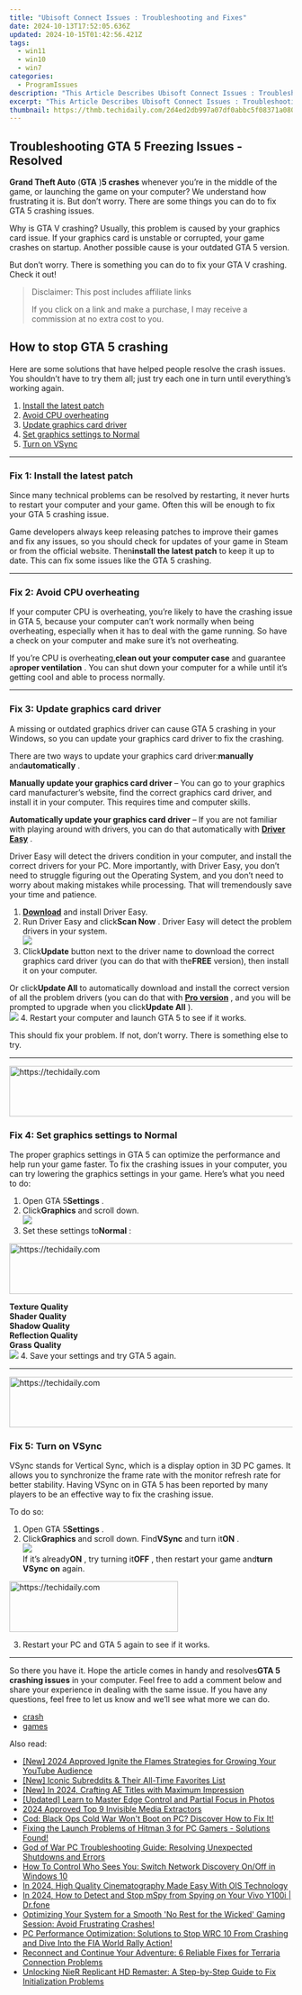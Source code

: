 ```yaml
---
title: "Ubisoft Connect Issues : Troubleshooting and Fixes"
date: 2024-10-13T17:52:05.636Z
updated: 2024-10-15T01:42:56.421Z
tags:
  - win11
  - win10
  - win7
categories:
  - ProgramIssues
description: "This Article Describes Ubisoft Connect Issues : Troubleshooting and Fixes"
excerpt: "This Article Describes Ubisoft Connect Issues : Troubleshooting and Fixes"
thumbnail: https://thmb.techidaily.com/2d4ed2db997a07df0abbc5f08371a080eeac3562475afaa223146d9d0657f5f7.jpg
---
```


## Troubleshooting GTA 5 Freezing Issues - Resolved

**Grand Theft Auto** (**GTA** )**5 crashes** whenever you’re in the middle of the game, or launching the game on your computer? We understand how frustrating it is. But don’t worry. There are some things you can do to fix GTA 5 crashing issues.

 Why is GTA V crashing? Usually, this problem is caused by your graphics card issue. If your graphics card is unstable or corrupted, your game crashes on startup. Another possible cause is your outdated GTA 5 version.

 But don’t worry. There is something you can do to fix your GTA V crashing. Check it out!

>  Disclaimer: This post includes affiliate links
>
>  If you click on a link and make a purchase, I may receive a commission at no extra cost to you.
>

## How to stop GTA 5 crashing

 Here are some solutions that have helped people resolve the crash issues. You shouldn’t have to try them all; just try each one in turn until everything’s working again.

1. [Install the latest patch](https://tools.techidaily.com/drivereasy/download/)
2. [Avoid CPU overheating](https://tools.techidaily.com/drivereasy/download/)
3. [Update graphics card driver](https://tools.techidaily.com/drivereasy/download/)
4. [Set graphics settings to Normal](https://tools.techidaily.com/drivereasy/download/)
5. [Turn on VSync](https://tools.techidaily.com/drivereasy/download/)

---

### Fix 1: Install the latest patch

 Since many technical problems can be resolved by restarting, it never hurts to restart your computer and your game. Often this will be enough to fix your GTA 5 crashing issue.

 Game developers always keep releasing patches to improve their games and fix any issues, so you should check for updates of your game in Steam or from the official website. Then**install the latest patch** to keep it up to date. This can fix some issues like the GTA 5 crashing.

---

### Fix 2: Avoid CPU overheating

 If your computer CPU is overheating, you’re likely to have the crashing issue in GTA 5, because your computer can’t work normally when being overheating, especially when it has to deal with the game running. So have a check on your computer and make sure it’s not overheating.

 If you’re CPU is overheating,**clean out your computer case** and guarantee a**proper ventilation** . You can shut down your computer for a while until it’s getting cool and able to process normally.

---

### Fix 3: Update graphics card driver

 A missing or outdated graphics driver can cause GTA 5 crashing in your Windows, so you can update your graphics card driver to fix the crashing.

 There are two ways to update your graphics card driver:**manually** and**automatically** .

**Manually update your graphics card driver** – You can go to your graphics card manufacturer’s website, find the correct graphics card driver, and install it in your computer. This requires time and computer skills.

**Automatically update your graphics card driver** – If you are not familiar with playing around with drivers, you can do that automatically with **[Driver Easy](https://tools.techidaily.com/drivereasy/download/)**  .

 Driver Easy will detect the drivers condition in your computer, and install the correct drivers for your PC. More importantly, with Driver Easy, you don’t need to struggle figuring out the Operating System, and you don’t need to worry about making mistakes while processing. That will tremendously save your time and patience.

1. **[Download](https://tools.techidaily.com/drivereasy/download/)**  and install Driver Easy.
2. Run Driver Easy and click**Scan Now** . Driver Easy will detect the problem drivers in your system.  
![](https://www.drivereasy.com/wp-content/uploads/2017/03/Driver-Easy-Scan-Needed.jpg)
3. Click**Update** button next to the driver name to download the correct graphics card driver (you can do that with the**FREE** version), then install it on your computer.  

 Or click**Update All** to automatically download and install the correct version of all the problem drivers (you can do that with **[Pro version](https://tools.techidaily.com/drivereasy/download/)**  , and you will be prompted to upgrade when you click**Update All** ).  
![](https://www.drivereasy.com/wp-content/uploads/2022/02/de-update-all-rtx-3080.jpg)
4. Restart your computer and launch GTA 5 to see if it works.

 This should fix your problem. If not, don’t worry. There is something else to try.

---

<!-- affiliate ads begin -->
<a href="https://ephamedtechinc.pxf.io/c/5597632/2137219/26400" target="_top" id="2137219">
  <img src="//a.impactradius-go.com/display-ad/26400-2137219" border="0" alt="https://techidaily.com" width="728" height="90"/>
</a>
<img height="0" width="0" src="https://ephamedtechinc.pxf.io/i/5597632/2137219/26400" style="position:absolute;visibility:hidden;" border="0" />
<!-- affiliate ads end -->

### Fix 4: Set graphics settings to Normal

 The proper graphics settings in GTA 5 can optimize the performance and help run your game faster. To fix the crashing issues in your computer, you can try lowering the graphics settings in your game. Here’s what you need to do:

1. Open GTA 5**Settings** .
2. Click**Graphics** and scroll down.  
![](https://images.drivereasy.com/wp-content/uploads/2018/09/img_5ba351a0e7086.jpg)
3. Set these settings to**Normal** :  

<!-- affiliate ads begin -->
<a href="https://appsumo.8odi.net/c/5597632/2123729/7443" target="_top" id="2123729">
  <img src="//a.impactradius-go.com/display-ad/7443-2123729" border="0" alt="https://techidaily.com" width="600" height="90"/>
</a>
<img height="0" width="0" src="https://appsumo.8odi.net/i/5597632/2123729/7443" style="position:absolute;visibility:hidden;" border="0" />
<!-- affiliate ads end -->

**Texture Quality**  
**Shader Quality**  
**Shadow Quality**  
**Reflection Quality**  
 **Grass Quality**  
![](https://images.drivereasy.com/wp-content/uploads/2018/09/img_5ba3516a59b02.jpg)
4. Save your settings and try GTA 5 again.

---

<!-- affiliate ads begin -->
<a href="https://unicoeye.pxf.io/c/5597632/2134229/18498" target="_top" id="2134229">
  <img src="//a.impactradius-go.com/display-ad/18498-2134229" border="0" alt="https://techidaily.com" width="728" height="90"/>
</a>
<img height="0" width="0" src="https://unicoeye.pxf.io/i/5597632/2134229/18498" style="position:absolute;visibility:hidden;" border="0" />
<!-- affiliate ads end -->

### Fix 5: Turn on VSync

 VSync stands for Vertical Sync, which is a display option in 3D PC games. It allows you to synchronize the frame rate with the monitor refresh rate for better stability. Having VSync on in GTA 5 has been reported by many players to be an effective way to fix the crashing issue.

To do so:

1. Open GTA 5**Settings** .
2. Click**Graphics** and scroll down. Find**VSync** and turn it**ON** .  
![](https://images.drivereasy.com/wp-content/uploads/2018/09/img_5ba3522a38573.jpg)  
 If it’s already**ON** , try turning it**OFF** , then restart your game and**turn VSync** **on** again.

<!-- affiliate ads begin -->
<a href="https://aidotcom.pxf.io/c/5597632/2129042/19576" target="_top" id="2129042">
  <img src="//a.impactradius-go.com/display-ad/19576-2129042" border="0" alt="https://techidaily.com" width="300" height="90"/>
</a>
<img height="0" width="0" src="https://aidotcom.pxf.io/i/5597632/2129042/19576" style="position:absolute;visibility:hidden;" border="0" />
<!-- affiliate ads end -->

3. Restart your PC and GTA 5 again to see if it works.

---

 So there you have it. Hope the article comes in handy and resolves**GTA 5 crashing issues** in your computer. Feel free to add a comment below and share your experience in dealing with the same issue. If you have any questions, feel free to let us know and we’ll see what more we can do.

* [crash](https://tools.techidaily.com/drivereasy/download/)
* [games](https://tools.techidaily.com/drivereasy/download/)

<ins class="adsbygoogle"
     style="display:block"
     data-ad-format="autorelaxed"
     data-ad-client="ca-pub-7571918770474297"
     data-ad-slot="1223367746"></ins>

<ins class="adsbygoogle"
     style="display:block"
     data-ad-client="ca-pub-7571918770474297"
     data-ad-slot="8358498916"
     data-ad-format="auto"
     data-full-width-responsive="true"></ins>

<span class="atpl-alsoreadstyle">Also read:</span>
<div><ul>
<li><a href="https://youtube-data.techidaily.com/024-approved-ignite-the-flames-strategies-for-growing-your-youtube-audience/"><u>[New] 2024 Approved Ignite the Flames Strategies for Growing Your YouTube Audience</u></a></li>
<li><a href="https://some-techniques.techidaily.com/new-iconic-subreddits-and-their-all-time-favorites-list/"><u>[New] Iconic Subreddits & Their All-Time Favorites List</u></a></li>
<li><a href="https://fox-access.techidaily.com/new-in-2024-crafting-ae-titles-with-maximum-impression/"><u>[New] In 2024, Crafting AE Titles with Maximum Impression</u></a></li>
<li><a href="https://extra-support.techidaily.com/updated-learn-to-master-edge-control-and-partial-focus-in-photos/"><u>[Updated] Learn to Master Edge Control and Partial Focus in Photos</u></a></li>
<li><a href="https://facebook-videos.techidaily.com/2024-approved-top-9-invisible-media-extractors/"><u>2024 Approved Top 9 Invisible Media Extractors</u></a></li>
<li><a href="https://win-able.techidaily.com/cod-black-ops-cold-war-wont-boot-on-pc-discover-how-to-fix-it/"><u>Cod: Black Ops Cold War Won't Boot on PC? Discover How to Fix It!</u></a></li>
<li><a href="https://win-able.techidaily.com/fixing-the-launch-problems-of-hitman-3-for-pc-gamers-solutions-found/"><u>Fixing the Launch Problems of Hitman 3 for PC Gamers - Solutions Found!</u></a></li>
<li><a href="https://win-able.techidaily.com/god-of-war-pc-troubleshooting-guide-resolving-unexpected-shutdowns-and-errors/"><u>God of War PC Troubleshooting Guide: Resolving Unexpected Shutdowns and Errors</u></a></li>
<li><a href="https://techtrends.techidaily.com/how-to-control-who-sees-you-switch-network-discovery-onoff-in-windows-10/"><u>How To Control Who Sees You: Switch Network Discovery On/Off in Windows 10</u></a></li>
<li><a href="https://some-techniques.techidaily.com/in-2024-high-quality-cinematography-made-easy-with-ois-technology/"><u>In 2024, High Quality Cinematography Made Easy With OIS Technology</u></a></li>
<li><a href="https://location-social.techidaily.com/in-2024-how-to-detect-and-stop-mspy-from-spying-on-your-vivo-y100i-drfone-by-drfone-virtual-android/"><u>In 2024, How to Detect and Stop mSpy from Spying on Your Vivo Y100i | Dr.fone</u></a></li>
<li><a href="https://win-able.techidaily.com/optimizing-your-system-for-a-smooth-no-rest-for-the-wicked-gaming-session-avoid-frustrating-crashes/"><u>Optimizing Your System for a Smooth 'No Rest for the Wicked' Gaming Session: Avoid Frustrating Crashes!</u></a></li>
<li><a href="https://win-able.techidaily.com/1723000102083-pc-performance-optimization-solutions-to-stop-wrc-10-from-crashing-and-dive-into-the-fia-world-rally-action/"><u>PC Performance Optimization: Solutions to Stop WRC 10 From Crashing and Dive Into the FIA World Rally Action!</u></a></li>
<li><a href="https://win-able.techidaily.com/reconnect-and-continue-your-adventure-6-reliable-fixes-for-terraria-connection-problems/"><u>Reconnect and Continue Your Adventure: 6 Reliable Fixes for Terraria Connection Problems</u></a></li>
<li><a href="https://win-able.techidaily.com/unlocking-nier-replicant-hd-remaster-a-step-by-step-guide-to-fix-initialization-problems/"><u>Unlocking NieR Replicant HD Remaster: A Step-by-Step Guide to Fix Initialization Problems</u></a></li>
</ul></div>

